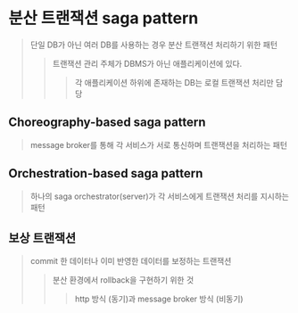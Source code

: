 # 분산 트랜잭션 saga pattern

> 단일 DB가 아닌 여러 DB를 사용하는 경우 분산 트랜잭션 처리하기 위한 패턴
>
> > 트랜잭션 관리 주체가 DBMS가 아닌 애플리케이션에 있다.
> >
> > > 각 애플리케이션 하위에 존재하는 DB는 로컬 트랜잭션 처리만 담당

## Choreography-based saga pattern

> message broker를 통해 각 서비스가 서로 통신하며 트랜잭션을 처리하는 패턴

## Orchestration-based saga pattern

> 하나의 saga orchestrator(server)가 각 서비스에게 트랜잭션 처리를 지시하는 패턴

## 보상 트랜잭션

> commit 한 데이터나 이미 반영한 데이터를 보정하는 트랜잭션
>
> > 분산 환경에서 rollback을 구현하기 위한 것
> >
> > > http 방식 (동기)과 message broker 방식 (비동기)
